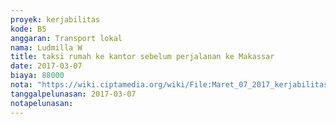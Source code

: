```yaml
---
proyek: kerjabilitas
kode: B5
anggaran: Transport lokal
nama: Ludmilla W
title: taksi rumah ke kantor sebelum perjalanan ke Makassar
date: 2017-03-07
biaya: 88000
nota: "https://wiki.ciptamedia.org/wiki/File:Maret_07_2017_kerjabilitas_B5_taksi_rumah_kantor_ludmilla766.jpg"
tanggalpelunasan: 2017-03-07
notapelunasan:
---
```

